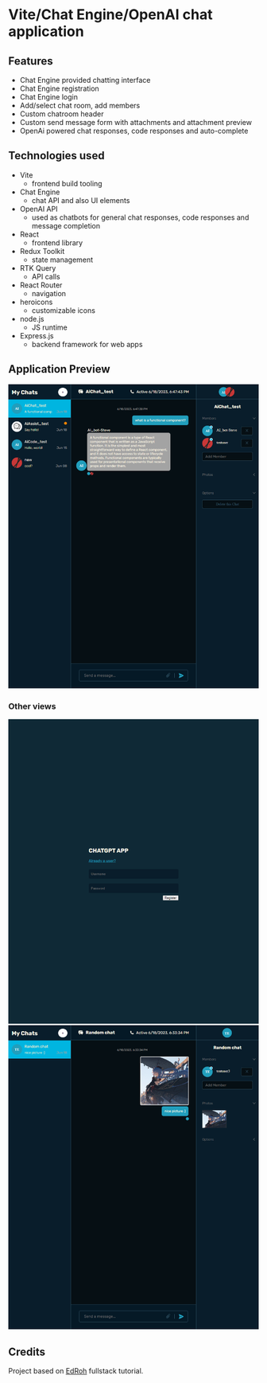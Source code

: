 # Vite/Chat Engine/OpenAI chat application

## Features

- Chat Engine provided chatting interface
- Chat Engine registration
- Chat Engine login
- Add/select chat room, add members
- Custom chatroom header
- Custom send message form with attachments and attachment preview
- OpenAi powered chat responses, code responses and auto-complete

## Technologies used

- Vite
  - frontend build tooling
- Chat Engine
  - chat API and also UI elements
- OpenAI API
  - used as chatbots for general chat responses, code responses and message completion
- React
  - frontend library
- Redux Toolkit
  - state management
- RTK Query
  - API calls
- React Router
  - navigation
- heroicons
  - customizable icons
- node.js
  - JS runtime
- Express.js
  - backend framework for web apps

## Application Preview

![ai-chat](ai-chat.png)

### Other views

![login-register](login-register.png)
![picture](picture.png)

## Credits

Project based on [EdRoh](https://www.youtube.com/@EdRohDev) fullstack tutorial.
